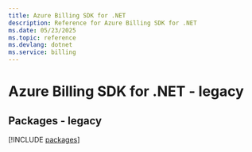 ```yaml
---
title: Azure Billing SDK for .NET
description: Reference for Azure Billing SDK for .NET
ms.date: 05/23/2025
ms.topic: reference
ms.devlang: dotnet
ms.service: billing
---
```

# Azure Billing SDK for .NET - legacy
## Packages - legacy
[!INCLUDE [packages](billing-index.md)]